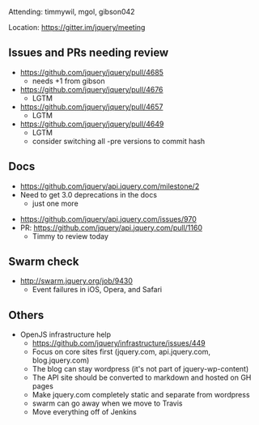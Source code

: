 Attending: timmywil, mgol, gibson042

Location: https://gitter.im/jquery/meeting

## Issues and PRs needing review
* https://github.com/jquery/jquery/pull/4685
	- needs +1 from gibson
* https://github.com/jquery/jquery/pull/4676
	- LGTM
* https://github.com/jquery/jquery/pull/4657
	- LGTM
* https://github.com/jquery/jquery/pull/4649
	- LGTM
	- consider switching all -pre versions to commit hash

## Docs
* https://github.com/jquery/api.jquery.com/milestone/2
* Need to get 3.0 deprecations in the docs
	- just one more
- https://github.com/jquery/api.jquery.com/issues/970
- PR: https://github.com/jquery/api.jquery.com/pull/1160 
	- Timmy to review today

## Swarm check
* http://swarm.jquery.org/job/9430
	- Event failures in iOS, Opera, and Safari

## Others
* OpenJS infrastructure help
	- https://github.com/jquery/infrastructure/issues/449
	- Focus on core sites first (jquery.com, api.jquery.com, blog.jquery.com)
	- The blog can stay wordpress (it's not part of jquery-wp-content)
	- The API site should be converted to markdown and hosted on GH pages
	- Make jquery.com completely static and separate from wordpress
	- swarm can go away when we move to Travis
	- Move everything off of Jenkins
